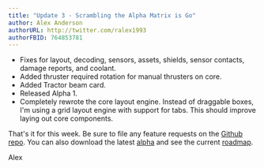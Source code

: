 ```yaml
---
title: "Update 3 - Scrambling the Alpha Matrix is Go"
author: Alex Anderson
authorURL: http://twitter.com/ralex1993
authorFBID: 764853781
---
```

* Fixes for layout, decoding, sensors, assets, shields, sensor contacts, damage reports, and coolant.
* Added thruster required rotation for manual thrusters on core.
* Added Tractor beam card.
* Released Alpha 1.
* Completely rewrote the core layout engine. Instead of draggable boxes, I'm using a grid layout engine with support for tabs. This should improve laying out core components.

That's it for this week. Be sure to file any feature requests on the [Github repo](https://github.com/Thorium-Sim/thorium/issues). You can also download the latest [alpha](https://github.com/Thorium-Sim/thorium/releases) and see the current [roadmap](https://github.com/Thorium-Sim/thorium/projects/2).

Alex
